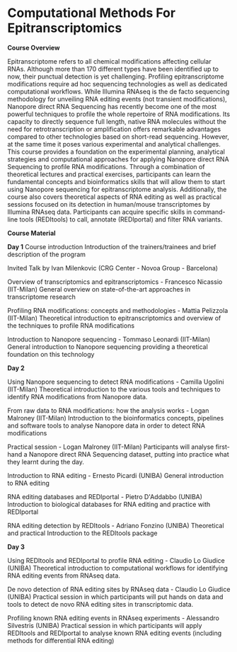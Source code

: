 # Computational Methods For Epitranscriptomics

<b>Course Overview</b>

Epitranscriptome refers to all chemical modifications affecting cellular RNAs. Although more than 170 different types have been identified up to now, their punctual detection is yet  challenging. Profiling epitranscriptome modifications require ad hoc sequencing technologies as well as dedicated computational workflows. While Illumina RNAseq is the de facto  sequencing methodology for unveiling RNA editing events (not transient modifications), Nanopore direct RNA Sequencing has recently become one of the most powerful techniques to profile the whole repertoire of RNA modifications. Its capacity to directly sequence full length, native RNA molecules without the need for retrotranscription or amplification offers  remarkable advantages compared to other technologies based on short-read sequencing.  However, at the same time it poses various experimental and analytical challenges. 
This course provides a foundation on the experimental planning, analytical strategies and computational approaches for applying Nanopore direct RNA Sequencing to profile RNA  modifications. Through a combination of theoretical lectures and practical exercises, participants can learn the fundamental concepts and bioinformatics skills that will allow them  to start using Nanopore sequencing for epitranscriptome analysis. Additionally, the course also covers theoretical aspects of RNA editing as well as practical sessions focused on its  detection in human/mouse transcriptomes by Illumina RNAseq data. Participants can acquire specific skills in command-line tools (REDItools) to call, annotate (REDIportal) and filter RNA  variants.

<b>Course Material</b>

<b>Day 1</b>
Course introduction 
Introduction of the trainers/trainees and brief description of the program 

Invited Talk by Ivan Milenkovic (CRG Center - Novoa Group - Barcelona)

Overview of transcriptomics and epitranscriptomics - Francesco Nicassio (IIT-Milan)
General overview on state-of-the-art approaches in transcriptome research 

Profiling RNA modifications: concepts and methodologies - Mattia Pelizzola (IIT-Milan)
Theoretical introduction to epitranscriptomics and overview of the techniques to profile RNA modifications  

Introduction to Nanopore sequencing - Tommaso Leonardi (IIT-Milan)
General introduction to Nanopore sequencing providing a theoretical foundation on this technology 

<b>Day 2</b>

Using Nanopore sequencing to detect RNA modifications - Camilla Ugolini  (IIT-Milan)
Theoretical introduction to the various tools and techniques to identify RNA modifications  from Nanopore data. 

From raw data to RNA modifications: how the analysis works - Logan Malroney (IIT-Milan)
Introduction to the bioinformatics concepts, pipelines and software tools to analyse  Nanopore data in order to detect RNA modifications 

Practical session - Logan Malroney (IIT-Milan)
Participants will analyse first-hand a Nanopore direct RNA Sequencing dataset, putting into  practice what they learnt during the day. 

Introduction to RNA editing - Ernesto Picardi (UNIBA)
General introduction to RNA editing  

RNA editing databases and REDIportal - Pietro D'Addabbo (UNIBA)
Introduction to biological databases for RNA editing and practice with REDIportal

RNA editing detection by REDItools - Adriano Fonzino (UNIBA)
Theoretical and practical Introduction to the REDItools package 

<b>Day 3</b>

Using REDItools and REDIportal to profile RNA editing - Claudio Lo Giudice (UNIBA)
Theoretical introduction to computational workflows for identifying RNA editing events from  RNAseq data. 

De novo detection of RNA editing sites by RNAseq data - Claudio Lo Giudice (UNIBA)
Practical session in which participants will put hands on data and tools to detect de novo RNA editing sites in transcriptomic data. 
 
Profiling known RNA editing events in RNAseq experiments - Alessandro Silvestris (UNIBA)
Practical session in which participants will apply REDItools and REDIportal to analyse known  RNA editing events (including methods for differential RNA editing)

